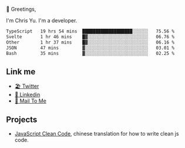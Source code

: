 👋 Greetings, 

I'm Chris Yu. I'm a developer. 


<!--START_SECTION:waka-->

```txt
TypeScript   19 hrs 54 mins  ███████████████████░░░░░░   75.56 %
Svelte       1 hr 46 mins    █▓░░░░░░░░░░░░░░░░░░░░░░░   06.76 %
Other        1 hr 37 mins    █▓░░░░░░░░░░░░░░░░░░░░░░░   06.16 %
JSON         47 mins         ▓░░░░░░░░░░░░░░░░░░░░░░░░   03.01 %
Bash         35 mins         ▓░░░░░░░░░░░░░░░░░░░░░░░░   02.25 %
```

<!--END_SECTION:waka-->

## Link me

- [🏖️ Twitter](https://twitter.com/yuetong3yu)
- [🧳 Linkedin](https://www.linkedin.com/in/yuetong3yu)
- [📧 Mail To Me](mailto:yuetong3yu@gmail.com)


## Projects 

- [JavaScript Clean Code](https://js-clean-code-cn.vercel.app/), chinese translation for how to write clean js code.
